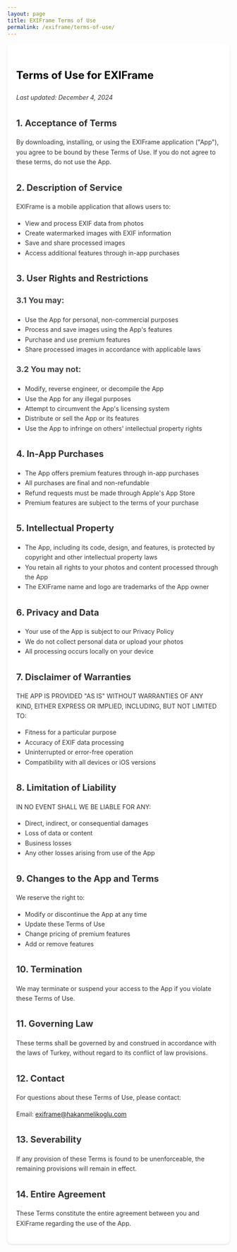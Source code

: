 ```yaml
---
layout: page
title: EXIFrame Terms of Use
permalink: /exiframe/terms-of-use/
---
```


<div class="terms-content" markdown="1">

# Terms of Use for EXIFrame
*Last updated: December 4, 2024*

## 1. Acceptance of Terms
By downloading, installing, or using the EXIFrame application ("App"), you agree to be bound by these Terms of Use. If you do not agree to these terms, do not use the App.

## 2. Description of Service
EXIFrame is a mobile application that allows users to:
- View and process EXIF data from photos
- Create watermarked images with EXIF information
- Save and share processed images
- Access additional features through in-app purchases

## 3. User Rights and Restrictions
### 3.1 You may:
- Use the App for personal, non-commercial purposes
- Process and save images using the App's features
- Purchase and use premium features
- Share processed images in accordance with applicable laws

### 3.2 You may not:
- Modify, reverse engineer, or decompile the App
- Use the App for any illegal purposes
- Attempt to circumvent the App's licensing system
- Distribute or sell the App or its features
- Use the App to infringe on others' intellectual property rights

## 4. In-App Purchases
- The App offers premium features through in-app purchases
- All purchases are final and non-refundable
- Refund requests must be made through Apple's App Store
- Premium features are subject to the terms of your purchase

## 5. Intellectual Property
- The App, including its code, design, and features, is protected by copyright and other intellectual property laws
- You retain all rights to your photos and content processed through the App
- The EXIFrame name and logo are trademarks of the App owner

## 6. Privacy and Data
- Your use of the App is subject to our Privacy Policy
- We do not collect personal data or upload your photos
- All processing occurs locally on your device

## 7. Disclaimer of Warranties
THE APP IS PROVIDED "AS IS" WITHOUT WARRANTIES OF ANY KIND, EITHER EXPRESS OR IMPLIED, INCLUDING, BUT NOT LIMITED TO:
- Fitness for a particular purpose
- Accuracy of EXIF data processing
- Uninterrupted or error-free operation
- Compatibility with all devices or iOS versions

## 8. Limitation of Liability
IN NO EVENT SHALL WE BE LIABLE FOR ANY:
- Direct, indirect, or consequential damages
- Loss of data or content
- Business losses
- Any other losses arising from use of the App

## 9. Changes to the App and Terms
We reserve the right to:
- Modify or discontinue the App at any time
- Update these Terms of Use
- Change pricing of premium features
- Add or remove features

## 10. Termination
We may terminate or suspend your access to the App if you violate these Terms of Use.

## 11. Governing Law
These terms shall be governed by and construed in accordance with the laws of Turkey, without regard to its conflict of law provisions.

## 12. Contact
For questions about these Terms of Use, please contact:

Email: [exiframe@hakanmelikoglu.com](mailto:exiframe@hakanmelikoglu.com)

## 13. Severability
If any provision of these Terms is found to be unenforceable, the remaining provisions will remain in effect.

## 14. Entire Agreement
These Terms constitute the entire agreement between you and EXIFrame regarding the use of the App.

</div>

<style>
.terms-content {
    font-family: -apple-system, system-ui, BlinkMacSystemFont;
    line-height: 1.6;
    padding: 20px;
    max-width: 800px;
    margin: 0 auto;
    color: #333;
    background: white;
    border-radius: 10px;
    box-shadow: 0 2px 4px rgba(0,0,0,0.1);
}

.terms-content h1 {
    color: #000;
    font-size: 24px;
    margin-bottom: 20px;
}

.terms-content h2 {
    color: #333;
    font-size: 20px;
    margin-top: 30px;
}

.terms-content h3 {
    color: #444;
    font-size: 18px;
    margin-top: 20px;
}

.terms-content p {
    margin-bottom: 15px;
}

.terms-content ul {
    padding-left: 20px;
    margin-bottom: 15px;
}

@media (prefers-color-scheme: dark) {
    .terms-content {
        background-color: #000;
        color: #fff;
    }
    
    .terms-content h1 {
        color: #fff;
    }
    
    .terms-content h2 {
        color: #ccc;
    }
    
    .terms-content h3 {
        color: #ddd;
    }
}
</style> 